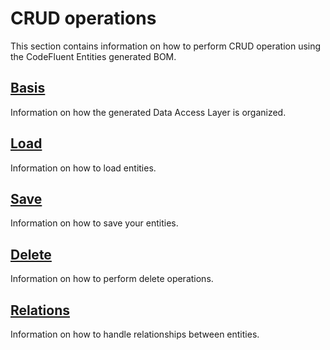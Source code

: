 # CRUD operations

This section contains information on how to perform CRUD operation using the CodeFluent Entities generated BOM.

## [Basis](development-guide/basis.md)

Information on how the generated Data Access Layer is organized.

## [Load](development-guide/load.md)

Information on how to load entities.

## [Save](development-guide/save.md)

Information on how to save your entities.

## [Delete](development-guide/delete.md)

Information on how to perform delete operations.

## [Relations](development-guide/relations.md)

Information on how to handle relationships between entities.